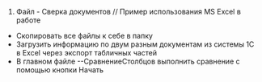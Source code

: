 1. Файл - Сверка документов    //   Пример использования MS Excel в работе
  - Скопировать все файлы к себе в папку
  - Загрузить информацию по двум разным документам из системы 1С в Excel через экспорт табличных частей
  - В главном файле  --СравнениеСтолбцов  выполнить сравнение с помощью кнопки Начать
